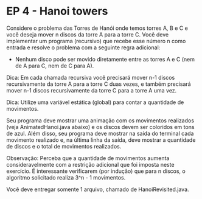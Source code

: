 # EP 4 - Hanoi towers
Considere o problema das Torres de Hanói onde temos torres A, B e C e você deseja mover n discos da torre A para a torre C. Você deve implementar um programa (recursivo) que recebe esse número n como entrada e resolve o problema com a seguinte regra adicional:

- Nenhum disco pode ser movido diretamente entre as torres A e C (nem de A para C, nem de C para A).

Dica: Em cada chamada recursiva você precisará mover n-1 discos recursivamente da torre A para a torre C duas vezes, e também precisará mover n-1 discos recursivamente da torre C para a torre A uma vez.

Dica: Utilize uma variável estática (global) para contar a quantidade de movimentos.

Seu programa deve mostrar uma animação com os movimentos realizados (veja AnimatedHanoi.java abaixo) e os discos devem ser coloridos em tons de azul. Além disso, seu programa deve mostrar na saída do terminal cada movimento realizado e, na última linha da saída, deve mostrar a quantidade de discos e o total de movimentos realizados. 

Observação: Perceba que a quantidade de movimentos aumenta consideravelmente com a restrição adicional que foi imposta neste exercício. É interessante verificarem (por indução) que para n discos, o algoritmo solicitado realiza 3^n - 1 movimentos.

Você deve entregar somente 1 arquivo, chamado de HanoiRevisited.java.
